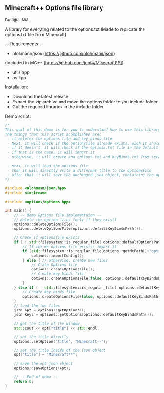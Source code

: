 ## Minecraft++ Options file library
By: @JuNi4

A library for everyting related to the options.txt (Made to replicate the options.txt file from Minecraft)

-- Requirements --
  - nlohmann/json (https://github.com/nlohmann/json)

 (Included in MC++ [https://github.com/juni4/MinecraftPP])
  - utils.hpp
  - os.hpp
  
Installation:
- Download the latest release
- Extract the zip archive and move the options folder to you include folder
- Gut the required libraries in the include folder

Demo script:
```cpp
/*
This goal of this demo is for you to understand how to use this library.
The things that this script acomplishes are:
 - it deletes the options file and key binds file
 - Next, it will check if the optionsfile already exists, wich it shuldn't
 - if it doesn't, it will check if the options.txt file in the default minecraft directory exists
 - if that is the case, it will import it
 - otherwise, it will create ana options.txt and keyBinds.txt from scratch
 
 - Next, it will load the options file
 - then it will directly write a different title to the optionsfile
 - after that it will save the unchanged json object, containing the options, to the file, reverting the in the previous step changed title back to Minecraft++
*/

#include <nlohmann/json.hpp>
#include <iostream>

#include <options/options.hpp>

int main() {
    // -- Demo Options file implementaion --
    // delete the option files (only if they exist)
    options::deleteOptionsFile();
    options::deleteOptionsFile(options::defaultKeyBindsPath());

    // Check if optionsfile exists
    if ( ! std::filesystem::is_regular_file( options::defaultOptionsPath() )) {
        // If the mc options file exists: import it
        if (std::filesystem::is_regular_file(options::getMcPath()+"options.txt")) {
            options::importConfig();
        } else { // otherwise, create new files
            // Crate Options file
            options::createOptionsFile();
            // Create key binds file
            options::createOptionsFile(false, options::defaultKeyBindsPath(), options::defaultKeyBindStruct);
        }
    } else if ( ! std::filesystem::is_regular_file( options::defaultKeyBindsPath() ) ) {
        // Create key binds file
        options::createOptionsFile(false, options::defaultKeyBindsPath(), options::defaultKeyBindStruct);
    }
    // load the two files
    json opt = options::getOptions();
    json keys = options::getOptions(options::defaultKeyBindsPath());

    // get the title of the window
    std::cout << opt["title"] << std::endl;

    // set the title directly
    options::setOption("title", "Minecraft--");

    // set the title inside of the json object
    opt["title"] = "Minecraft**";

    // save the opt json object
    options::saveOptions(opt);

    // -- End of demo --
    return 0;
}
```
